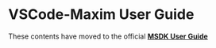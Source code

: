 # VSCode-Maxim User Guide

These contents have moved to the official [**MSDK User Guide**](https://analog-devices-msdk.github.io/msdk/USERGUIDE/)
